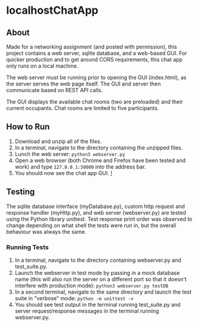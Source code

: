 # localhostChatApp

## About

Made for a networking assignment (and posted with permission), this project contains a web server, sqlite database, and a web-based GUI. For quicker production and to get around CORS requirements, this chat app only runs on a local machine.

The web server must be running prior to opening the GUI (index.html), as the server serves the web page itself. The GUI and server then communicate based on REST API calls.

The GUI displays the available chat rooms (two are preloaded) and their current occupants. Chat rooms are limited to five participants.


## How to Run

1. Download and unzip all of the files.
2. In a terminal, navigate to the directory containing the unzipped files.
3. Lunch the web server: ```python3 webserver.py```
4. Open a web browser (both Chrome and Firefox have been tested and work) and type ```127.0.0.1:50000``` into the address bar.
5. You should now see the chat app GUI.
[!](assets/images/GUI_screenshot.png)


## Testing

The sqlite database interface (myDatabase.py), custom http request and response handler (myHttp.py), and web server (webserver.py) are tested using the Python library unittest. Test response print order was observed to change depending on what shell the tests were run in, but the overall behaviour was always the same.

### Running Tests

1. In a terminal, navigate to the directory containing webserver.py and test_suite.py.
2. Launch the webserver in test mode by passing in a mock database name (this will also run the server on a different port so that it doesn't interfere with production mode): ```python3 webserver.py testDB```
3. In a second terminal, navigate to the same directory and launch the test suite in "verbose" mode: ```python -m unittest -v```
4. You should see test output in the terminal running test_suite.py and server request/response messages in the terminal running webserver.py.
